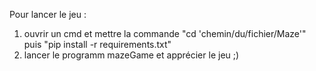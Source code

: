 Pour lancer le jeu :
1) ouvrir un cmd et mettre la commande "cd 'chemin/du/fichier/Maze'" puis "pip install -r requirements.txt"
2) lancer le programm mazeGame et apprécier le jeu ;)